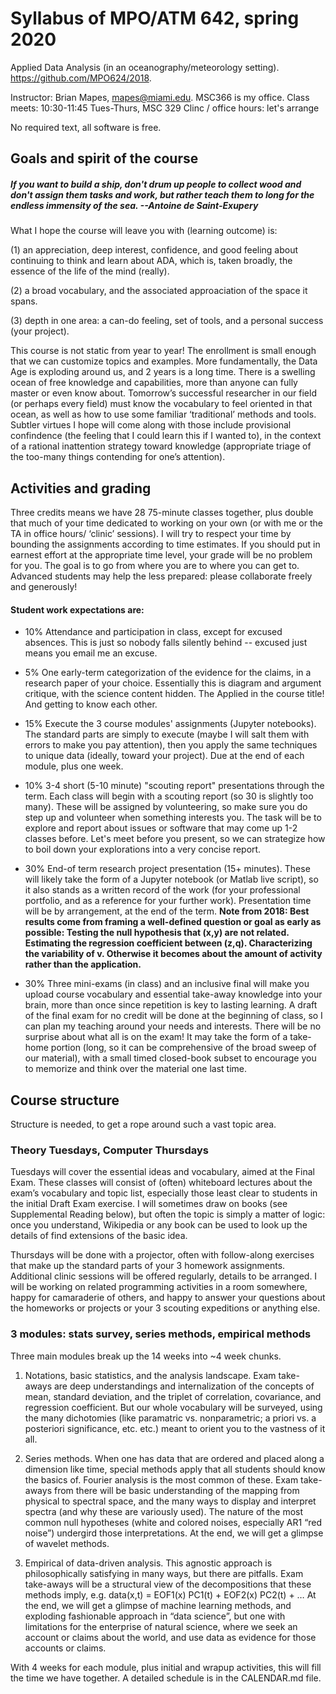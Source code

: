 # Syllabus of MPO/ATM 642, spring 2020
Applied Data Analysis (in an oceanography/meteorology setting). https://github.com/MPO624/2018.

Instructor: Brian Mapes, mapes@miami.edu. MSC366 is my office. 
Class meets: 10:30-11:45 Tues-Thurs, MSC 329
Clinc / office hours: let's arrange 

No required text, all software is free. 

## Goals and spirit of the course
##### _If you want to build a ship, don't drum up people to collect wood and don't assign them tasks and work, but rather teach them to long for the endless immensity of the sea. --Antoine de Saint-Exupery_

What I hope the course will leave you with (learning outcome) is: 

  (1) an appreciation, deep interest, confidence, and good feeling about continuing to think and learn about ADA, which is, taken broadly, the essence of the life of the mind (really).  

  (2) a broad vocabulary, and the associated approaciation of the space it spans.

  (3) depth in one area: a can-do feeling, set of tools, and a personal success (your project).

This course is not static from year to year! The enrollment is small enough that we can customize topics and examples. More fundamentally, the Data Age is exploding around us, and 2 years is a long time. There is a swelling ocean of free knowledge and capabilities, more than anyone can fully master or even know about. Tomorrow’s successful researcher in our field (or perhaps every field) must know the vocabulary to feel oriented in that ocean, as well as how to use some familiar ‘traditional’ methods and tools. Subtler virtues I hope will come along with those include provisional confindence (the feeling that I could learn this if I wanted to), in the context of a rational inattention strategy toward knowledge (appropriate triage of the too-many things contending for one’s attention). 

## Activities and grading
Three credits means we have 28 75-minute classes together, plus double that much of your time dedicated to working on your own (or with me or the TA in office hours/ ‘clinic’ sessions). I will try to respect your time by bounding the assignments according to time estimates. If you should put in earnest effort at the appropriate time level, your grade will be no problem for you. The goal is to go from where you are to where you can get to. Advanced students may help the less prepared: please collaborate freely and generously! 

#### Student work expectations are: 
  * 10% Attendance and participation in class, except for excused absences. This is just so nobody falls silently behind -- excused just means you email me an excuse. 

  * 5% One early-term categorization of the evidence for the claims, in a research paper of your choice. Essentially this is diagram and argument critique, with the science content hidden. The Applied in the course title! And getting to know each other. 
  
  * 15% Execute the 3 course modules' assignments (Jupyter notebooks). The standard parts are simply to execute (maybe I will salt them with errors to make you pay attention), then you apply the same techniques to unique data (ideally, toward your project). Due at the end of each module, plus one week. 
  
  * 10% 3-4 short (5-10 minute) "scouting report" presentations through the term. Each class will begin with a scouting report (so 30 is slightly too many). These will be assigned by volunteering, so make sure you do step up and volunteer when something interests you. The task will be to explore and report about issues or software that may come up 1-2 classes before. Let's meet before you present, so we can strategize how to boil down your explorations into a very concise report. 
  
  * 30% End-of term research project presentation (15+ minutes). These will likely take the form of a Jupyter notebook (or Matlab live script), so it also stands as a written record of the work (for your professional portfolio, and as a reference for your further work). Presentation time will be by arrangement, at the end of the term. **Note from 2018: Best results come from framing a well-defined question or goal as early as possible: Testing the null hypothesis that (x,y) are not related. Estimating the regression coefficient between (z,q). Characterizing the variability of v. Otherwise it becomes about the amount of activity rather than the application.**
  
  * 30% Three mini-exams (in class) and an inclusive final will make you upload course vocabulary and essential take-away knowledge into your brain, more than once since repetition is key to lasting learning. A draft of the final exam for no credit will be done at the beginning of class, so I can plan my teaching around your needs and interests. There will be no surprise about what all is on the exam! It may take the form of a take-home portion (long, so it can be comprehensive of the broad sweep of our material), with a small timed closed-book subset to encourage you to memorize and think over the material one last time. 
  
## Course structure
Structure is needed, to get a rope around such a vast topic area. 

### Theory Tuesdays, Computer Thursdays
Tuesdays will cover the essential ideas and vocabulary, aimed at the Final Exam. These classes will consist of (often) whiteboard lectures about the exam’s vocabulary and topic list, especially those least clear to students in the initial Draft Exam exercise. I will sometimes draw on books (see Supplemental Reading below), but often the topic is simply a matter of logic: once you understand, Wikipedia or any book can be used to look up the details of find extensions of the basic idea. 

Thursdays will be done with a projector, often with follow-along exercises that make up the standard parts of your 3 homework assignments. Additional clinic sessions will be offered regularly, details to be arranged. I will be working on related programming activities in a room somewhere, happy for camaraderie of others, and happy to answer your questions about the homeworks or projects or your 3 scouting expeditions or anything else. 

### 3 modules: stats survey, series methods, empirical methods 
Three main modules break up the 14 weeks into ~4 week chunks.

1. Notations, basic statistics, and the analysis landscape. Exam take-aways are deep understandings and internalization of the concepts of mean, standard deviation, and the triplet of correlation, covariance, and regression coefficient. But our whole vocabulary will be surveyed, using the many dichotomies (like paramatric vs. nonparametric; a priori vs. a posteriori significance, etc. etc.) meant to orient you to the vastness of it all. 

2. Series methods. When one has data that are ordered and placed along a dimension like time, special methods apply that all students should know the basics of. Fourier analysis is the most common of these. Exam take-aways from there will be basic understanding of the mapping from physical to spectral space, and the many ways to display and interpret spectra (and why these are variously used). The nature of the most common null hypotheses (white and colored noises, especially AR1 “red noise”) undergird those interpretations. At the end, we will get a glimpse of wavelet methods. 

3. Empirical of data-driven analysis. This agnostic approach is philosophically satisfying in many ways, but there are pitfalls. Exam take-aways will be a structural view of the decompositions that these methods imply, e.g. data(x,t) = EOF1(x) PC1(t) + EOF2(x) PC2(t) + … At the end, we will get a glimpse of machine learning methods, and exploding fashionable approach in “data science”, but one with limitations for the enterprise of natural science, where we seek an account or claims about the world, and use data as evidence for those accounts or claims. 

With 4 weeks for each module, plus initial and wrapup activities, this will fill the time we have together. A detailed schedule is in the CALENDAR.md file. 
